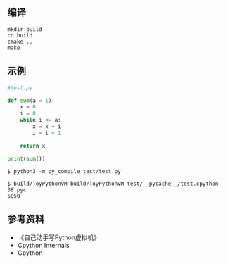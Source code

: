 ## 编译
```
mkdir build
cd build
cmake ..
make
```

## 示例
```python
#test.py

def sum(a = 1):
    x = 0
    i = 0
    while i <= a:
        x = x + i
        i = i + 1

    return x

print(sum())
```

```shell
$ python3 -m py_compile test/test.py

$ build/ToyPythonVM build/ToyPythonVM test/__pycache__/test.cpython-38.pyc
5050
```

## 参考资料
- 《自己动手写Python虚拟机》
- Cpython Internals
- Cpython